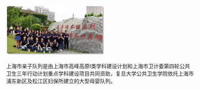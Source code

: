 <img src="image/亲子队列.png">

上海市亲子队列是由上海市高峰高原I类学科建设计划和上海市卫计委第四轮公共卫生三年行动计划重点学科建设项目共同资助，复旦大学公共卫生学院依托上海市浦东新区及松江区妇保所建立的大型母婴队列。